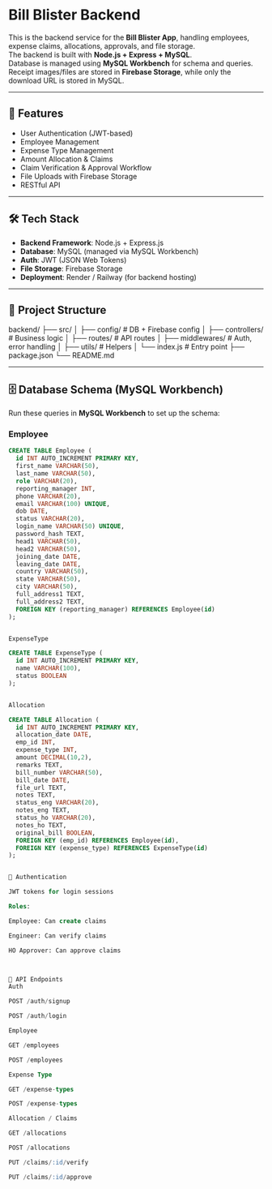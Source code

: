 # Bill Blister Backend

This is the backend service for the **Bill Blister App**, handling employees, expense claims, allocations, approvals, and file storage.  
The backend is built with **Node.js + Express + MySQL**.  
Database is managed using **MySQL Workbench** for schema and queries.  
Receipt images/files are stored in **Firebase Storage**, while only the download URL is stored in MySQL.

---

## 🚀 Features
- User Authentication (JWT-based)
- Employee Management
- Expense Type Management
- Amount Allocation & Claims
- Claim Verification & Approval Workflow
- File Uploads with Firebase Storage
- RESTful API

---

## 🛠 Tech Stack
- **Backend Framework**: Node.js + Express.js
- **Database**: MySQL (managed via MySQL Workbench)
- **Auth**: JWT (JSON Web Tokens)
- **File Storage**: Firebase Storage
- **Deployment**: Render / Railway (for backend hosting)

---

## 📂 Project Structure

backend/
├── src/
│ ├── config/ # DB + Firebase config
│ ├── controllers/ # Business logic
│ ├── routes/ # API routes
│ ├── middlewares/ # Auth, error handling
│ ├── utils/ # Helpers
│ └── index.js # Entry point
├── package.json
└── README.md



---

## 🗄 Database Schema (MySQL Workbench)

Run these queries in **MySQL Workbench** to set up the schema:

### Employee
```sql
CREATE TABLE Employee (
  id INT AUTO_INCREMENT PRIMARY KEY,
  first_name VARCHAR(50),
  last_name VARCHAR(50),
  role VARCHAR(20),
  reporting_manager INT,
  phone VARCHAR(20),
  email VARCHAR(100) UNIQUE,
  dob DATE,
  status VARCHAR(20),
  login_name VARCHAR(50) UNIQUE,
  password_hash TEXT,
  head1 VARCHAR(50),
  head2 VARCHAR(50),
  joining_date DATE,
  leaving_date DATE,
  country VARCHAR(50),
  state VARCHAR(50),
  city VARCHAR(50),
  full_address1 TEXT,
  full_address2 TEXT,
  FOREIGN KEY (reporting_manager) REFERENCES Employee(id)
);


ExpenseType

CREATE TABLE ExpenseType (
  id INT AUTO_INCREMENT PRIMARY KEY,
  name VARCHAR(100),
  status BOOLEAN
);


Allocation

CREATE TABLE Allocation (
  id INT AUTO_INCREMENT PRIMARY KEY,
  allocation_date DATE,
  emp_id INT,
  expense_type INT,
  amount DECIMAL(10,2),
  remarks TEXT,
  bill_number VARCHAR(50),
  bill_date DATE,
  file_url TEXT,
  notes TEXT,
  status_eng VARCHAR(20),
  notes_eng TEXT,
  status_ho VARCHAR(20),
  notes_ho TEXT,
  original_bill BOOLEAN,
  FOREIGN KEY (emp_id) REFERENCES Employee(id),
  FOREIGN KEY (expense_type) REFERENCES ExpenseType(id)
);


🔑 Authentication

JWT tokens for login sessions

Roles:

Employee: Can create claims

Engineer: Can verify claims

HO Approver: Can approve claims



🔗 API Endpoints
Auth

POST /auth/signup

POST /auth/login

Employee

GET /employees

POST /employees

Expense Type

GET /expense-types

POST /expense-types

Allocation / Claims

GET /allocations

POST /allocations

PUT /claims/:id/verify

PUT /claims/:id/approve